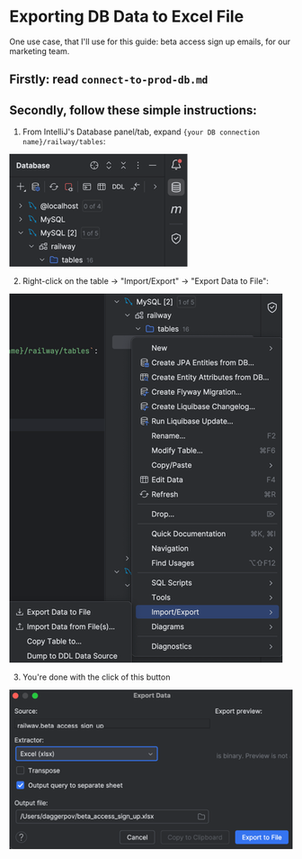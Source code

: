 # Exporting DB Data to Excel File

One use case, that I'll use for this guide: beta access sign up emails, for our marketing team.

## Firstly: read `connect-to-prod-db.md`

## Secondly, follow these simple instructions:

1. From IntelliJ's Database panel/tab, expand `{your DB connection name}/railway/tables`:

![img.png](images_exporting-data-to-excel/img.png)

2. Right-click on the table -> "Import/Export" -> "Export Data to File":

![img_1.png](images_exporting-data-to-excel/img_1.png)

3. You're done with the click of this button

![img.png](images_exporting-data-to-excel/img_2.png)





